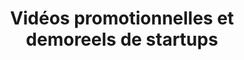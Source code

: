 ---
layout: video_index
title: Vidéos promotionnelles et demoreels de startups
tags: startup-promo
permalink: /videos/startup-promo/
intro: "Pitch, présentation de produits, de services & mise en avant de leur culture; les startups déploient beaucoup d'énergie pour convaincre des utilisateurs ou des talents de rejoindre leurs rangs. Explorez ma sélection."
bgimgheader: false
text-twtr: "En train d'explorer la collection des meilleures vidéos promotionnelles et demoreels de startups sur @MagDuWebdesign"
---